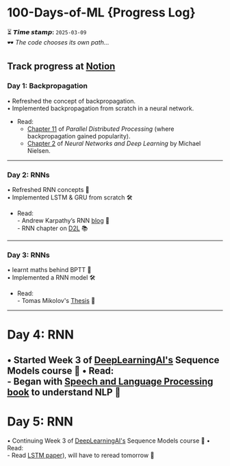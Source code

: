 # 100-Days-of-ML  {Progress Log}
⏳ **𝙏𝙞𝙢𝙚 𝙨𝙩𝙖𝙢𝙥:** `2025-03-09`  
🕶️ *The code chooses its own path...*  

Track progress at [Notion](https://light-magnolia-fa3.notion.site/100DaysofML-1b0500643b73802a81bdfe1e9c40dd8b?pvs=74)
---
### **Day 1: Backpropagation**  
• Refreshed the concept of backpropagation.  
• Implemented backpropagation from scratch in a neural network.  
- Read:  
    - <a href="https://stanford.edu/~jlmcc/papers/PDP/Volume%201/Chap8_PDP86.pdf" target="_blank">Chapter 11</a> of *Parallel Distributed Processing* (where backpropagation gained popularity).  
    - <a href="http://neuralnetworksanddeeplearning.com/chap2.html" taget="_blank">Chapter 2</a> of *Neural Networks and Deep Learning* by Michael Nielsen.  
---
### **Day 2: RNNs**  
• Refreshed RNN concepts 🔄  
• Implemented LSTM & GRU from scratch 🛠️  
- Read:  
      - Andrew Karpathy’s RNN [blog](http://karpathy.github.io/2015/05/21/rnn-effectiveness/) 📖  
      - RNN chapter on [D2L](https://d2l.ai/chapter_recurrent-neural-networks/index.html) 📚  
---
### **Day 3: RNNs**  
• learnt maths behind BPTT 🔄  
• Implemented a RNN model 🛠️  
- Read:  
      - Tomas Mikolov's [Thesis](https://www.fit.vut.cz/person/imikolov/public/rnnlm/thesis.pdf) 📖  
---
# **Day 4: RNN**  
• Started Week 3 of [DeepLearningAI's](https://www.coursera.org/learn/nlp-sequence-models/home/welcome) Sequence Models course 🔄 
• Read:  
      - Began with [Speech and Language Processing book](https://www.notion.so/100DaysofML-1b0500643b73802a81bdfe1e9c40dd8b) to understand NLP  📖  
---
# **Day 5: RNN**  
• Continuing Week 3 of [DeepLearningAI's](https://www.coursera.org/learn/nlp-sequence-models/home/welcome) Sequence Models course 🔄 
• Read:  
      - Read [LSTM paper](https://www.bioinf.jku.at/publications/older/2604.pdf)), will have to reread tomorrow 📖  

